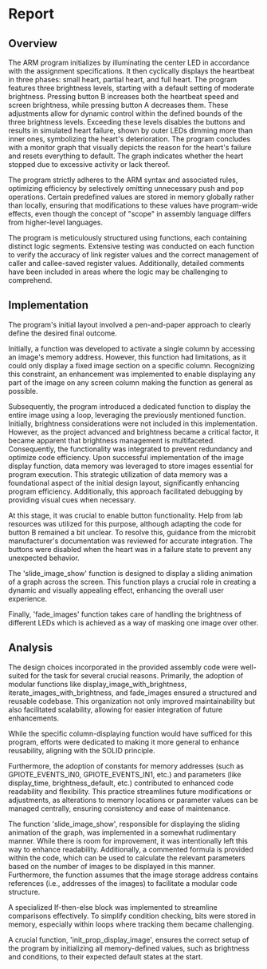 # Report

<!-- Your text goes here. Remember to check the result of your CI to see whether 
the final PDF rendered correctly! -->

## Overview
The ARM program initializes by illuminating the center LED in accordance with the assignment specifications. It then cyclically displays the heartbeat in three phases: small heart, partial heart, and full heart. The program features three brightness levels, starting with a default setting of moderate brightness. Pressing button B increases both the heartbeat speed and screen brightness, while pressing button A decreases them. These adjustments allow for dynamic control within the defined bounds of the three brightness levels. Exceeding these levels disables the buttons and results in simulated heart failure, shown by outer LEDs dimming more than inner ones, symbolizing the heart's deterioration. The program concludes with a monitor graph that visually depicts the reason for the heart's failure and resets everything to default. The graph indicates whether the heart stopped due to excessive activity or lack thereof.

The program strictly adheres to the ARM syntax and associated rules, optimizing efficiency by selectively omitting unnecessary push and pop operations. Certain predefined values are stored in memory globally rather than locally, ensuring that modifications to these values have program-wide effects, even though the concept of "scope" in assembly language differs from higher-level languages.

The program is meticulously structured using functions, each containing distinct logic segments. Extensive testing was conducted on each function to verify the accuracy of link register values and the correct management of caller and callee-saved register values. Additionally, detailed comments have been included in areas where the logic may be challenging to comprehend.

## Implementation 
The program's initial layout involved a pen-and-paper approach to clearly define the desired final outcome. 

Initially, a function was developed to activate a single column by accessing an image's memory address. However, this function had limitations, as it could only display a fixed image section on a specific column. Recognizing this constraint, an enhancement was implemented to enable displaying any part of the image on any screen column making the function as general as possible.

Subsequently, the program introduced a dedicated function to display the entire image using a loop, leveraging the previously mentioned function. Initially, brightness considerations were not included in this implementation. However, as the project advanced and brightness became a critical factor, it became apparent that brightness management is multifaceted. Consequently, the functionality was integrated to prevent redundancy and optimize code efficiency. Upon successful implementation of the image display function, data memory was leveraged to store images essential for program execution. This strategic utilization of data memory was a foundational aspect of the initial design layout, significantly enhancing program efficiency. Additionally, this approach facilitated debugging by providing visual cues when necessary.

At this stage, it was crucial to enable button functionality. Help from lab resources was utilized for this purpose, although adapting the code for button B remained a bit unclear. To resolve this, guidance from the microbit manufacturer's documentation was reviewed for accurate integration. The buttons were disabled when the heart was in a failure state to prevent any unexpected behavior. 

The 'slide_image_show' function is designed to display a sliding animation of a graph across the screen. This function plays a crucial role in creating a dynamic and visually appealing effect, enhancing the overall user experience.

Finally, 'fade_images' function takes care of handling the brightness of different LEDs which is achieved as a way of masking one image over other.

## Analysis
The design choices incorporated in the provided assembly code were well-suited for the task for several crucial reasons. Primarily, the adoption of modular functions like display_image_with_brightness, iterate_images_with_brightness, and fade_images ensured a structured and reusable codebase. This organization not only improved maintainability but also facilitated scalability, allowing for easier integration of future enhancements.

While the specific column-displaying function would have sufficed for this program, efforts were dedicated to making it more general to enhance reusability, aligning with the SOLID principle.

Furthermore, the adoption of constants for memory addresses (such as GPIOTE_EVENTS_IN0, GPIOTE_EVENTS_IN1, etc.) and parameters (like display_time, brightness_default, etc.) contributed to enhanced code readability and flexibility. This practice streamlines future modifications or adjustments, as alterations to memory locations or parameter values can be managed centrally, ensuring consistency and ease of maintenance.

The function 'slide_image_show', responsible for displaying the sliding animation of the graph, was implemented in a somewhat rudimentary manner. While there is room for improvement, it was intentionally left this way to enhance readability. Additionally, a commented formula is provided within the code, which can be used to calculate the relevant parameters based on the number of images to be displayed in this manner. Furthermore, the function assumes that the image storage address contains references (i.e., addresses of the images) to facilitate a modular code structure.

A specialized If-then-else block was implemented to streamline comparisons effectively. To simplify condition checking, bits were stored in memory, especially within loops where tracking them became challenging.

A crucial function, 'init_prop_display_image', ensures the correct setup of the program by initializing all memory-defined values, such as brightness and conditions, to their expected default states at the start.




